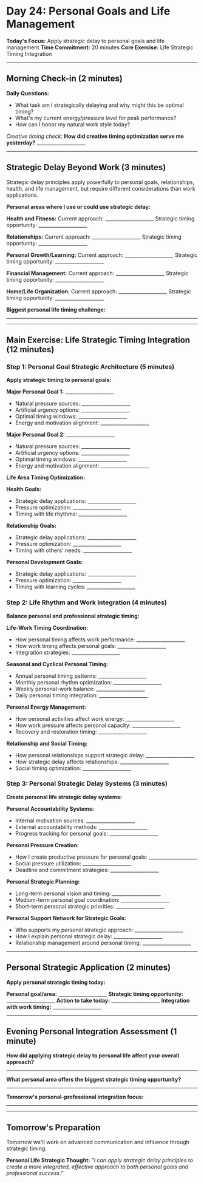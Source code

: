 # Day 24: Personal Goals and Life Management

**Today's Focus:** Apply strategic delay to personal goals and life management
**Time Commitment:** 20 minutes
**Core Exercise:** Life Strategic Timing Integration

---

## Morning Check-in (2 minutes)

**Daily Questions:**
- What task am I strategically delaying and why might this be optimal timing?
- What's my current energy/pressure level for peak performance?
- How can I honor my natural work style today?

*Creative timing check:*
**How did creative timing optimization serve me yesterday?** ____________________

---

## Strategic Delay Beyond Work (3 minutes)

Strategic delay principles apply powerfully to personal goals, relationships, health, and life management, but require different considerations than work applications.

**Personal areas where I use or could use strategic delay:**

**Health and Fitness:**
Current approach: ____________________
Strategic timing opportunity: ____________________

**Relationships:**
Current approach: ____________________
Strategic timing opportunity: ____________________

**Personal Growth/Learning:**
Current approach: ____________________
Strategic timing opportunity: ____________________

**Financial Management:**
Current approach: ____________________
Strategic timing opportunity: ____________________

**Home/Life Organization:**
Current approach: ____________________
Strategic timing opportunity: ____________________

**Biggest personal life timing challenge:**
____________________

---

## Main Exercise: Life Strategic Timing Integration (12 minutes)

### Step 1: Personal Goal Strategic Architecture (5 minutes)

**Apply strategic timing to personal goals:**

**Major Personal Goal 1:** ____________________
- Natural pressure sources: ____________________
- Artificial urgency options: ____________________
- Optimal timing windows: ____________________
- Energy and motivation alignment: ____________________

**Major Personal Goal 2:** ____________________
- Natural pressure sources: ____________________
- Artificial urgency options: ____________________
- Optimal timing windows: ____________________
- Energy and motivation alignment: ____________________

**Life Area Timing Optimization:**

**Health Goals:**
- Strategic delay applications: ____________________
- Pressure optimization: ____________________
- Timing with life rhythms: ____________________

**Relationship Goals:**
- Strategic delay applications: ____________________
- Pressure optimization: ____________________
- Timing with others' needs: ____________________

**Personal Development Goals:**
- Strategic delay applications: ____________________
- Pressure optimization: ____________________
- Timing with learning cycles: ____________________

### Step 2: Life Rhythm and Work Integration (4 minutes)

**Balance personal and professional strategic timing:**

**Life-Work Timing Coordination:**
- How personal timing affects work performance: ____________________
- How work timing affects personal goals: ____________________
- Integration strategies: ____________________

**Seasonal and Cyclical Personal Timing:**
- Annual personal timing patterns: ____________________
- Monthly personal rhythm optimization: ____________________
- Weekly personal-work balance: ____________________
- Daily personal timing integration: ____________________

**Personal Energy Management:**
- How personal activities affect work energy: ____________________
- How work pressure affects personal capacity: ____________________
- Recovery and restoration timing: ____________________

**Relationship and Social Timing:**
- How personal relationships support strategic delay: ____________________
- How strategic delay affects relationships: ____________________
- Social timing optimization: ____________________

### Step 3: Personal Strategic Delay Systems (3 minutes)

**Create personal life strategic delay systems:**

**Personal Accountability Systems:**
- Internal motivation sources: ____________________
- External accountability methods: ____________________
- Progress tracking for personal goals: ____________________

**Personal Pressure Creation:**
- How I create productive pressure for personal goals: ____________________
- Social pressure utilization: ____________________
- Deadline and commitment strategies: ____________________

**Personal Strategic Planning:**
- Long-term personal vision and timing: ____________________
- Medium-term personal goal coordination: ____________________
- Short-term personal strategic priorities: ____________________

**Personal Support Network for Strategic Goals:**
- Who supports my personal strategic approach: ____________________
- How I explain personal strategic delay: ____________________
- Relationship management around personal timing: ____________________

---

## Personal Strategic Application (2 minutes)

**Apply personal strategic timing today:**

**Personal goal/area:** ____________________
**Strategic timing opportunity:** ____________________
**Action to take today:** ____________________
**Integration with work timing:** ____________________

---

## Evening Personal Integration Assessment (1 minute)

**How did applying strategic delay to personal life affect your overall approach?**
____________________

**What personal area offers the biggest strategic timing opportunity?**
____________________

**Tomorrow's personal-professional integration focus:**
____________________

---

## Tomorrow's Preparation
Tomorrow we'll work on advanced communication and influence through strategic timing.

**Personal Life Strategic Thought:**
*\"I can apply strategic delay principles to create a more integrated, effective approach to both personal goals and professional success.\"*